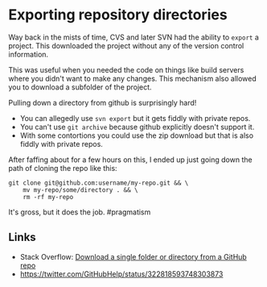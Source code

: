 # Exporting repository directories

Way back in the mists of time, CVS and later SVN had the ability to `export` a project. This downloaded the project without any of the version control information.

This was useful when you needed the code on things like build servers where you didn't want to make any changes. This mechanism also allowed you to download a subfolder of the project.

Pulling down a directory from github is surprisingly hard!

- You can allegedly use `svn export` but it gets fiddly with private repos.
- You can't use `git archive` because github explicitly doesn't support it.
- With some contortions you could use the zip download but that is also fiddly with private repos.

After faffing about for a few hours on this, I ended up just going down the path of cloning the repo like this:

```shell
git clone git@github.com:username/my-repo.git && \
    mv my-repo/some/directory . && \
    rm -rf my-repo
```

It's gross, but it does the job. #pragmatism

## Links
* Stack Overflow: [Download a single folder or directory from a GitHub repo
](https://stackoverflow.com/questions/7106012/download-a-single-folder-or-directory-from-a-github-repo)
* https://twitter.com/GitHubHelp/status/322818593748303873
